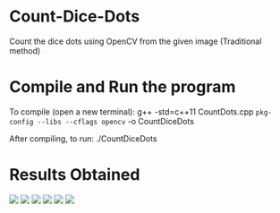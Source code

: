 # Count-Dice-Dots
Count the dice dots using OpenCV from the given image (Traditional method)

# Compile and Run the program
To compile (open a new terminal): 
g++ -std=c++11 CountDots.cpp `pkg-config --libs --cflags opencv` -o CountDiceDots

After compiling, to run:
./CountDiceDots

# Results Obtained
![](images/Output1.png)
![](images/Output2.png)
![](images/Output3.png)
![](images/Output4.png)
![](images/Output5.png)
![](images/Output6.png)





